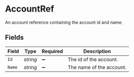 # AccountRef

An account reference containing the account id and name.


## Fields

| Field                    | Type                     | Required                 | Description              |
| ------------------------ | ------------------------ | ------------------------ | ------------------------ |
| `Id`                     | *string*                 | :heavy_minus_sign:       | The id of the account.   |
| `Name`                   | *string*                 | :heavy_minus_sign:       | The name of the account. |